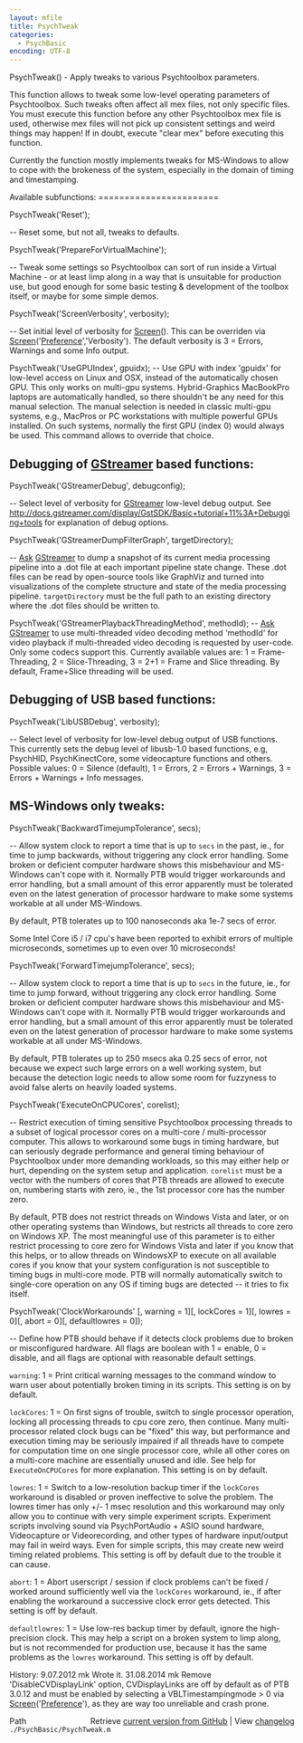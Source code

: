 ```yaml
---
layout: mfile
title: PsychTweak
categories:
  - PsychBasic
encoding: UTF-8
---
```


PsychTweak() - Apply tweaks to various Psychtoolbox parameters.

This function allows to tweak some low-level operating parameters of
Psychtoolbox. Such tweaks often affect all mex files, not only specific
files. You must execute this function before any other Psychtoolbox mex
file is used, otherwise mex files will not pick up consistent settings
and weird things may happen! If in doubt, execute "clear mex" before
executing this function.

Currently the function mostly implements tweaks for MS-Windows to allow
to cope with the brokeness of the system, especially in the domain of
timing and timestamping.


Available subfunctions:
\=======================


PsychTweak('Reset');

-- Reset some, but not all, tweaks to defaults.


PsychTweak('PrepareForVirtualMachine');

-- Tweak some settings so Psychtoolbox can sort of run inside a Virtual
Machine - or at least limp along in a way that is unsuitable for
production use, but good enough for some basic testing & development of
the toolbox itself, or maybe for some simple demos.


PsychTweak('ScreenVerbosity', verbosity);

-- Set initial level of verbosity for [Screen](/docs/Screen)(). This can be overriden via
[Screen](/docs/Screen)('[Preference](/docs/Preference)','Verbosity'). The default verbosity is 3 = Errors,
Warnings and some Info output.


PsychTweak('UseGPUIndex', gpuidx);
-- Use GPU with index 'gpuidx' for low-level access on Linux and OSX,
instead of the automatically chosen GPU. This only works on multi-gpu
systems. Hybrid-Graphics MacBookPro laptops are automatically handled,
so there shouldn't be any need for this manual selection. The manual
selection is needed in classic multi-gpu systems, e.g., MacPros or
PC workstations with multiple powerful GPUs installed. On such systems,
normally the first GPU (index 0) would always be used. This command
allows to override that choice.


Debugging of [GStreamer](/docs/GStreamer) based functions:
---------------------------------------


PsychTweak('GStreamerDebug', debugconfig);

-- Select level of verbosity for [GStreamer](/docs/GStreamer) low-level debug output.
See <http://docs.gstreamer.com/display/GstSDK/Basic+tutorial+11%3A+Debugging+tools>
for explanation of debug options.


PsychTweak('GStreamerDumpFilterGraph', targetDirectory);

-- [Ask](/docs/Ask) [GStreamer](/docs/GStreamer) to dump a snapshot of its current media processing
pipeline into a .dot file at each important pipeline state change. These
.dot files can be read by open-source tools like GraphViz and turned into
visualizations of the complete structure and state of the media
processing pipeline. `targetDirectory` must be the full path to an
existing directory where the .dot files should be written to.


PsychTweak('GStreamerPlaybackThreadingMethod', methodId);
-- [Ask](/docs/Ask) [GStreamer](/docs/GStreamer) to use multi-threaded video decoding method 'methodId'
for video playback if multi-threaded video decoding is requested by
user-code. Only some codecs support this. Currently available values are:
1 = Frame-Threading, 2 = Slice-Threading, 3 = 2+1 = Frame and Slice
threading. By default, Frame+Slice threading will be used.


Debugging of USB based functions:
---------------------------------


PsychTweak('LibUSBDebug', verbosity);

-- Select level of verbosity for low-level debug output of USB functions.
This currently sets the debug level of libusb-1.0 based functions, e.g,
PsychHID, PsychKinectCore, some videocapture functions and others.
Possible values: 0 = Silence (default), 1 = Errors, 2 = Errors +
Warnings, 3 = Errors + Warnings + Info messages.


MS-Windows only tweaks:
-----------------------

PsychTweak('BackwardTimejumpTolerance', secs);

-- Allow system clock to report a time that is up to `secs` in the past,
ie., for time to jump backwards, without triggering any clock error
handling. Some broken or deficient computer hardware shows this
misbehaviour and MS-Windows can't cope with it. Normally PTB would
trigger workarounds and error handling, but a small amount of this error
apparently must be tolerated even on the latest generation of processor
hardware to make some systems workable at all under MS-Windows.

By default, PTB tolerates up to 100 nanoseconds aka 1e-7 secs of error.

Some Intel Core i5 / i7 cpu's have been reported to exhibit errors of
multiple microseconds, sometimes up to even over 10 microseconds!


PsychTweak('ForwardTimejumpTolerance', secs);

-- Allow system clock to report a time that is up to `secs` in the future,
ie., for time to jump forward, without triggering any clock error
handling. Some broken or deficient computer hardware shows this
misbehaviour and MS-Windows can't cope with it. Normally PTB would
trigger workarounds and error handling, but a small amount of this error
apparently must be tolerated even on the latest generation of processor
hardware to make some systems workable at all under MS-Windows.

By default, PTB tolerates up to 250 msecs aka 0.25 secs of error, not
because we expect such large errors on a well working system, but because
the detection logic needs to allow some room for fuzzyness to avoid false
alerts on heavily loaded systems.


PsychTweak('ExecuteOnCPUCores', corelist);

-- Restrict execution of timing sensitive Psychtoolbox processing threads
to a subset of logical processor cores on a multi-core / multi-processor
computer. This allows to workaround some bugs in timing hardware, but can
seriously degrade performance and general timing behaviour of
Psychtoolbox under more demanding workloads, so this may either help or
hurt, depending on the system setup and application.
`corelist` must be a vector with the numbers of cores that PTB threads
are allowed to execute on, numbering starts with zero, ie., the 1st
processor core has the number zero.

By default, PTB does not restrict threads on Windows Vista and later, or
on other operating systems than Windows, but restricts all threads to
core zero on Windows XP. The most meaningful use of this parameter is to
either restrict processing to core zero for Windows Vista and later if
you know that this helps, or to allow threads on WindowsXP to execute on
all available cores if you know that your system configuration is not
susceptible to timing bugs in multi-core mode. PTB will normally
automatically switch to single-core operation on any OS if timing bugs
are detected -- it tries to fix itself.


PsychTweak('ClockWorkarounds' [, warning = 1][, lockCores = 1][, lowres = 0][, abort = 0][, defaultlowres = 0]);

-- Define how PTB should behave if it detects clock problems due to
broken or misconfigured hardware. All flags are boolean with 1 = enable,
0 = disable, and all flags are optional with reasonable default settings.

`warning`: 1 = Print critical warning messages to the command window to
warn user about potentially broken timing in its scripts.
This setting is on by default.

`lockCores`: 1 = On first signs of trouble, switch to single processor
operation, locking all processing threads to cpu core zero, then
continue. Many multi-processor related clock bugs can be "fixed" this
way, but performance and execution timing may be seriously impaired if
all threads have to compete for computation time on one single processor
core, while all other cores on a multi-core machine are essentially
unused and idle. See help for `ExecuteOnCPUCores` for more explanation.
This setting is on by default.

`lowres`: 1 = Switch to a low-resolution backup timer if the `lockCores`
workaround is disabled or proven ineffective to solve the problem. The
lowres timer has only +/- 1 msec resolution and this workaround may only
allow you to continue with very simple experiment scripts. Experiment
scripts involving sound via PsychPortAudio + ASIO sound hardware,
Videocapture or Videorecording, and other types of hardware input/output
may fail in weird ways. Even for simple scripts, this may create new
weird timing related problems.
This setting is off by default due to the trouble it can cause.

`abort`: 1 = Abort userscript / session if clock problems can't be fixed
/ worked around sufficiently well via the `lockCores` workaround, ie., if
after enabling the workaround a successive clock error gets detected.
This setting is off by default.

`defaultlowres`: 1 = Use low-res backup timer by default, ignore the
high-precision clock. This may help a script on a broken system to limp
along, but is not recommended for production use, because it has the same
problems as the `lowres` workaround.
This setting is off by default.


History:
 9\.07.2012  mk  Wrote it.
31\.08.2014  mk  Remove 'DisableCVDisplayLink' option, CVDisplayLinks
                are off by default as of PTB 3.0.12 and must be enabled
                by selecting a VBLTimestampingmode > 0 via [Screen](/docs/Screen)('[Preference](/docs/Preference)'),
                as they are way too unreliable and crash prone.



<div class="code_header" style="text-align:right;">
  <span style="float:left;">Path&nbsp;&nbsp;</span> <span class="counter">Retrieve <a href=
  "https://raw.github.com/Psychtoolbox-3/Psychtoolbox-3/beta/./PsychBasic/PsychTweak.m">current version from GitHub</a> | View <a href=
  "https://github.com/Psychtoolbox-3/Psychtoolbox-3/commits/beta/./PsychBasic/PsychTweak.m">changelog</a></span>
</div>
<div class="code">
  <code>./PsychBasic/PsychTweak.m</code>
</div>

